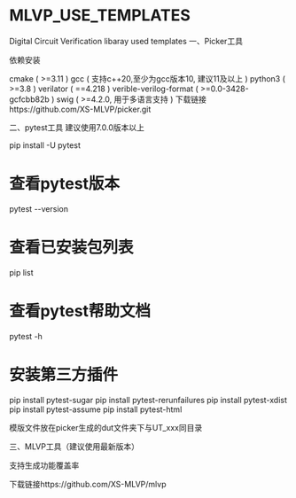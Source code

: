 # MLVP_USE_TEMPLATES
Digital Circuit Verification libaray used templates
一、Picker工具

依赖安装

cmake ( >=3.11 )
gcc ( 支持c++20,至少为gcc版本10, 建议11及以上 )
python3 ( >=3.8 )
verilator ( ==4.218 )
verible-verilog-format ( >=0.0-3428-gcfcbb82b )
swig ( >=4.2.0, 用于多语言支持 )
下载链接https://github.com/XS-MLVP/picker.git

二、pytest工具 建议使用7.0.0版本以上

pip install -U pytest
# 查看pytest版本
pytest --version
# 查看已安装包列表
pip list
# 查看pytest帮助文档
pytest -h
# 安装第三方插件
pip install pytest-sugar
pip install pytest-rerunfailures
pip install pytest-xdist
pip install pytest-assume
pip install pytest-html

模版文件放在picker生成的dut文件夹下与UT_xxx同目录

三、MLVP工具（建议使用最新版本）

支持生成功能覆盖率

下载链接https://github.com/XS-MLVP/mlvp
